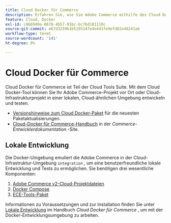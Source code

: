 ```yaml
---
title: Cloud Docker für Commerce
description: Erfahren Sie, wie Sie Adobe Commerce mithilfe des Cloud Docker for Commerce-Pakets in einer lokalen, Cloud-ähnlichen Umgebung bereitstellen.
feature: Cloud, Docker
exl-id: c866940e-0678-4b57-91bc-bc7bd181110c
source-git-commit: e67d3259b1b5195147e4e441fe9efd82e48241ab
workflow-type: tm+mt
source-wordcount: '141'
ht-degree: 0%

---
```


# Cloud Docker für Commerce

Cloud Docker für Commerce ist Teil der Cloud Tools Suite. Mit dem Cloud Docker-Tool können Sie Ihr Adobe Commerce-Projekt vor Ort oder Cloud-Infrastrukturprojekt in einer lokalen, Cloud-ähnlichen Umgebung entwickeln und testen.

- [Versionshinweise zum Cloud Docker-Paket](../release-notes/cloud-docker.md) für die neuesten Paketaktualisierungen.
- [Cloud-Docker für Commerce-Handbuch](https://developer.adobe.com/commerce/cloud-tools/docker/) in der _Commerce-Entwicklerdokumentation_ -Site.

## Lokale Entwicklung

Die Docker-Umgebung emuliert die Adobe Commerce in der Cloud-Infrastruktur-Umgebung `integration` , um eine benutzerfreundliche lokale Entwicklung und Tests zu ermöglichen. Sie benötigen drei wesentliche Komponenten:

1. [Adobe Commerce v2-Cloud-Projektdateien](../project/file-structure.md)
1. [Docker Compose](https://www.docker.com/get-started/)
1. [ECE-Tools-Paket](install-package.md)

Informationen zu Voraussetzungen und zur Installation finden Sie unter [Lokale Entwicklung](https://developer.adobe.com/commerce/cloud-tools/docker/setup/) im Handbuch _Cloud Docker für Commerce_ , um mit der Docker-Entwicklungsumgebung zu arbeiten.
